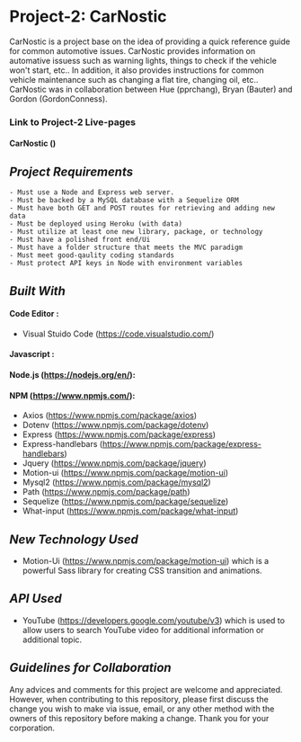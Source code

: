 # Project-2: CarNostic
CarNostic is a project base on the idea of providing a quick reference guide for common automotive issues.  CarNostic provides information on automative issuess such as warning lights, things to check if the vehicle won't start, etc..  In addition, it also provides instructions for common vehicle maintenance such as changing a flat tire, changing oil, etc..   
CarNostic was in collaboration between Hue (pprchang), Bryan (Bauter) and Gordon (GordonConness).

### Link to Project-2 Live-pages ###

#### CarNostic ()

## *Project Requirements*
```
- Must use a Node and Express web server.
- Must be backed by a MySQL database with a Sequelize ORM
- Must have both GET and POST routes for retrieving and adding new data
- Must be deployed using Heroku (with data)
- Must utilize at least one new library, package, or technology
- Must have a polished front end/Ui
- Must have a folder structure that meets the MVC paradigm
- Must meet good-qaulity coding standards
- Must protect API keys in Node with environment variables

```

## *Built With*

#### Code Editor : 
- Visual Stuido Code (https://code.visualstudio.com/)

#### Javascript :

#### Node.js (https://nodejs.org/en/):

#### NPM (https://www.npmjs.com/):
- Axios (https://www.npmjs.com/package/axios)
- Dotenv (https://www.npmjs.com/package/dotenv)
- Express (https://www.npmjs.com/package/express)
- Express-handlebars (https://www.npmjs.com/package/express-handlebars)
- Jquery (https://www.npmjs.com/package/jquery)
- Motion-ui (https://www.npmjs.com/package/motion-ui)
- Mysql2 (https://www.npmjs.com/package/mysql2)
- Path (https://www.npmjs.com/package/path)
- Sequelize (https://www.npmjs.com/package/sequelize)
- What-input (https://www.npmjs.com/package/what-input)


## *New Technology Used*

- Motion-Ui (https://www.npmjs.com/package/motion-ui) which is a powerful Sass library for creating CSS transition and animations.

## *API Used*

- YouTube (https://developers.google.com/youtube/v3) which is used to allow users to search YouTube video for additional information or additional topic.

## *Guidelines for Collaboration*
Any advices and comments for this project are welcome and appreciated. However, when contributing to this repository, please first discuss the change you wish to make via issue, email, or any other method with the owners of this repository before making a change.  Thank you for your corporation.
